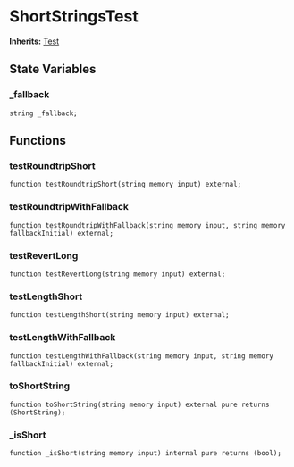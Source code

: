 # ShortStringsTest
**Inherits:**
[Test](/lib/forge-std/src/Test.sol/abstract.Test.md)


## State Variables
### _fallback

```solidity
string _fallback;
```


## Functions
### testRoundtripShort


```solidity
function testRoundtripShort(string memory input) external;
```

### testRoundtripWithFallback


```solidity
function testRoundtripWithFallback(string memory input, string memory fallbackInitial) external;
```

### testRevertLong


```solidity
function testRevertLong(string memory input) external;
```

### testLengthShort


```solidity
function testLengthShort(string memory input) external;
```

### testLengthWithFallback


```solidity
function testLengthWithFallback(string memory input, string memory fallbackInitial) external;
```

### toShortString


```solidity
function toShortString(string memory input) external pure returns (ShortString);
```

### _isShort


```solidity
function _isShort(string memory input) internal pure returns (bool);
```

